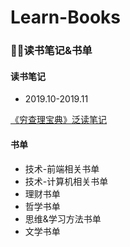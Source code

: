 # Learn-Books
### 📖📒读书笔记&书单

#### 读书笔记

  * 2019.10-2019.11
  
[《穷查理宝典》泛读笔记](https://github.com/Vstar18/Learn-Books/issues/1)


#### 书单
  * 技术-前端相关书单
  * 技术-计算机相关书单
  * 理财书单
  * 哲学书单
  * 思维&学习方法书单
  * 文学书单
